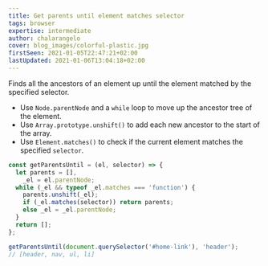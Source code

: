 ```yaml
---
title: Get parents until element matches selector
tags: browser
expertise: intermediate
author: chalarangelo
cover: blog_images/colorful-plastic.jpg
firstSeen: 2021-01-05T22:47:21+02:00
lastUpdated: 2021-01-06T13:04:18+02:00
---
```


Finds all the ancestors of an element up until the element matched by the specified selector.

- Use `Node.parentNode` and a `while` loop to move up the ancestor tree of the element.
- Use `Array.prototype.unshift()` to add each new ancestor to the start of the array.
- Use `Element.matches()` to check if the current element matches the specified `selector`.

```js
const getParentsUntil = (el, selector) => {
  let parents = [],
    _el = el.parentNode;
  while (_el && typeof _el.matches === 'function') {
    parents.unshift(_el);
    if (_el.matches(selector)) return parents;
    else _el = _el.parentNode;
  }
  return [];
};
```

```js
getParentsUntil(document.querySelector('#home-link'), 'header');
// [header, nav, ul, li]
```

